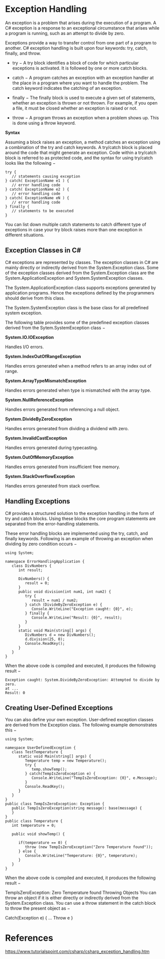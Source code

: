 # Exception Handling

An exception is a problem that arises during the execution of a program. A C# exception is a response to an exceptional circumstance that arises while a program is running, such as an attempt to divide by zero.

Exceptions provide a way to transfer control from one part of a program to another. C# exception handling is built upon four keywords: try, catch, finally, and throw.

- try − A try block identifies a block of code for which particular exceptions is activated. It is followed by one or more catch blocks.

- catch − A program catches an exception with an exception handler at the place in a program where you want to handle the problem. The catch keyword indicates the catching of an exception.

- finally − The finally block is used to execute a given set of statements, whether an exception is thrown or not thrown. For example, if you open a file, it must be closed whether an exception is raised or not.

- throw − A program throws an exception when a problem shows up. This is done using a throw keyword.

**Syntax**

Assuming a block raises an exception, a method catches an exception using a combination of the try and catch keywords. A try/catch block is placed around the code that might generate an exception. Code within a try/catch block is referred to as protected code, and the syntax for using try/catch looks like the following −
```
try {
   // statements causing exception
} catch( ExceptionName e1 ) {
   // error handling code
} catch( ExceptionName e2 ) {
   // error handling code
} catch( ExceptionName eN ) {
   // error handling code
} finally {
   // statements to be executed
}
```
You can list down multiple catch statements to catch different type of exceptions in case your try block raises more than one exception in different situations.

## Exception Classes in C#
C# exceptions are represented by classes. The exception classes in C# are mainly directly or indirectly derived from the System.Exception class. Some of the exception classes derived from the System.Exception class are the System.ApplicationException and System.SystemException classes.

The System.ApplicationException class supports exceptions generated by application programs. Hence the exceptions defined by the programmers should derive from this class.

The System.SystemException class is the base class for all predefined system exception.

The following table provides some of the predefined exception classes derived from the Sytem.SystemException class −

**System.IO.IOException**

Handles I/O errors.

**System.IndexOutOfRangeException**

Handles errors generated when a method refers to an array index out of range.

**System.ArrayTypeMismatchException**

Handles errors generated when type is mismatched with the array type.

**System.NullReferenceException**

Handles errors generated from referencing a null object.

**System.DivideByZeroException**

Handles errors generated from dividing a dividend with zero.

**System.InvalidCastException**

Handles errors generated during typecasting.

**System.OutOfMemoryException**

Handles errors generated from insufficient free memory.

**System.StackOverflowException**

Handles errors generated from stack overflow.

## Handling Exceptions
C# provides a structured solution to the exception handling in the form of try and catch blocks. Using these blocks the core program statements are separated from the error-handling statements.

These error handling blocks are implemented using the try, catch, and finally keywords. Following is an example of throwing an exception when dividing by zero condition occurs −
```
using System;

namespace ErrorHandlingApplication {
   class DivNumbers {
      int result;

      DivNumbers() {
         result = 0;
      }
      public void division(int num1, int num2) {
         try {
            result = num1 / num2;
         } catch (DivideByZeroException e) {
            Console.WriteLine("Exception caught: {0}", e);
         } finally {
            Console.WriteLine("Result: {0}", result);
         }
      }
      static void Main(string[] args) {
         DivNumbers d = new DivNumbers();
         d.division(25, 0);
         Console.ReadKey();
      }
   }
}
```
When the above code is compiled and executed, it produces the following result −
```
Exception caught: System.DivideByZeroException: Attempted to divide by zero.
at ...
Result: 0
```

## Creating User-Defined Exceptions
You can also define your own exception. User-defined exception classes are derived from the Exception class. The following example demonstrates this −
```
using System;

namespace UserDefinedException {
   class TestTemperature {
      static void Main(string[] args) {
         Temperature temp = new Temperature();
         try {
            temp.showTemp();
         } catch(TempIsZeroException e) {
            Console.WriteLine("TempIsZeroException: {0}", e.Message);
         }
         Console.ReadKey();
      }
   }
}
public class TempIsZeroException: Exception {
   public TempIsZeroException(string message): base(message) {
   }
}
public class Temperature {
   int temperature = 0;

   public void showTemp() {

      if(temperature == 0) {
         throw (new TempIsZeroException("Zero Temperature found"));
      } else {
         Console.WriteLine("Temperature: {0}", temperature);
      }
   }
}
```
When the above code is compiled and executed, it produces the following result −

TempIsZeroException: Zero Temperature found
Throwing Objects
You can throw an object if it is either directly or indirectly derived from the System.Exception class. You can use a throw statement in the catch block to throw the present object as −

Catch(Exception e) {
   ...
   Throw e
}

# References
https://www.tutorialspoint.com/csharp/csharp_exception_handling.htm
